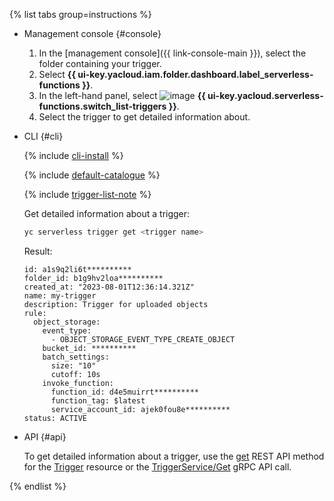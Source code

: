 {% list tabs group=instructions %}

- Management console {#console}

   1. In the [management console]({{ link-console-main }}), select the folder containing your trigger.
   1. Select **{{ ui-key.yacloud.iam.folder.dashboard.label_serverless-functions }}**.
   1. In the left-hand panel, select ![image](../../_assets/console-icons/gear-play.svg) **{{ ui-key.yacloud.serverless-functions.switch_list-triggers }}**.
   1. Select the trigger to get detailed information about.

- CLI {#cli}

   {% include [cli-install](../cli-install.md) %}

   {% include [default-catalogue](../default-catalogue.md) %}

   {% include [trigger-list-note](trigger-list-note.md) %}

   Get detailed information about a trigger:

   ```bash
   yc serverless trigger get <trigger name>
   ```

   Result:

   ```text
   id: a1s9q2li6t**********
   folder_id: b1g9hv2loa**********
   created_at: "2023-08-01T12:36:14.321Z"
   name: my-trigger
   description: Trigger for uploaded objects
   rule:
     object_storage:
       event_type:
         - OBJECT_STORAGE_EVENT_TYPE_CREATE_OBJECT
       bucket_id: **********
       batch_settings:
         size: "10"
         cutoff: 10s
       invoke_function:
         function_id: d4e5muirrt**********
         function_tag: $latest
         service_account_id: ajek0fou8e**********
   status: ACTIVE
   ```

- API {#api}

   To get detailed information about a trigger, use the [get](../../functions/triggers/api-ref/Trigger/get.md) REST API method for the [Trigger](../../functions/triggers/api-ref/Trigger/index.md) resource or the [TriggerService/Get](../../functions/triggers/api-ref/grpc/trigger_service.md#Get) gRPC API call.

{% endlist %}
